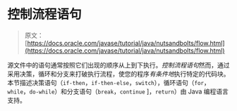# 控制流程语句

> 原文： [https://docs.oracle.com/javase/tutorial/java/nutsandbolts/flow.html](https://docs.oracle.com/javase/tutorial/java/nutsandbolts/flow.html)

源文件中的语句通常按照它们出现的顺序从上到下执行。*控制流程语句*然而，通过采用决策，循环和分支来打破执行流程，使您的程序*有条件地*执行特定的代码块。本节描述决策语句（`if-then`，`if-then-else`，`switch`），循环语句（`for`，`while`，`do-while`）和分支语句（`break`，`continue` ]，`return`）由 Java 编程语言支持。